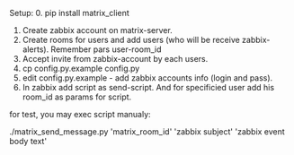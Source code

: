 
Setup:
0. pip install matrix_client
1. Create zabbix account on matrix-server.
2. Create rooms for users and add users (who will be receive zabbix-alerts). Remember pars user-room_id
3. Accept invite from zabbix-account by each users.
4. cp config.py.example config.py
5. edit config.py.example - add zabbix accounts info (login and pass).
6. In zabbix add script as send-script. And for specificied user add his room_id as params for script.

for test, you may exec script manualy:

  ./matrix_send_message.py 'matrix_room_id' 'zabbix subject' 'zabbix event body text'
